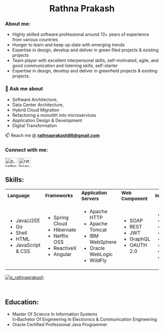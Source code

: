 <h1 align="center">Rathna Prakash</h1><!--
<h4>
• Highly skilled software professional around 13 years of experience from various countries. • Hunger to learn and keep up-date with emerging trends. • Expertise in design, develop and deliver in green filed projects & existing projects. • Team player with excellent interpersonal skills, self-motivated, agile, and good communication and listening skills, self-starter.</h4>-->
<h3 align="left">About me:</h3>
<p align="left">
    <ul>
        <li>Highly skilled software professional around 13+ years of experience from various countries </li>
        <li>Hunger to learn and keep up-date with emerging trends</li>
        <li>Expertise in design, develop and deliver in green filed projects & existing projects</li>
        <li>Team player with excellent interpersonal skills, self-motivated, agile, and good communication and listening skills, self-starter</li>
        <li>Expertise in design, develop and deliver in greenfield projects & existing projects.</li>
    </ul>
</p>

<h3 align="left">💬 Ask me about</h3>
            <ul> 
                <li>Software Architecture,</li>
                <li>Data Center Architecture,</li>
                <li>Hybrid Cloud Migration</li>
                <li>Refactoring a monolith into microservices</li>
                <li>Application Design & Development</li>
               <li>Digital Transformation</li>
            </ul>

📫 Reach me  @ **rathnaprakash86@gmail.com**

<h3 align="left">Connect with me:</h3>
<p align="left">
    <a href="https://twitter.com/p_rathnaprakash" target="blank"><img align="center" src="https://raw.githubusercontent.com/rahuldkjain/github-profile-readme-generator/master/src/images/icons/Social/twitter.svg" alt="p_rathnaprakash" height="30" width="40" /></a>
    <a href="https://linkedin.com/in/rathnaprakash" target="blank"><img align="center" src="https://raw.githubusercontent.com/rahuldkjain/github-profile-readme-generator/master/src/images/icons/Social/linked-in-alt.svg" alt="rathnaprakash" height="30" width="40" /></a>
</p>
<h2 align="left">Skills: </h2>
<table border="0">
    <tr border="0">
        <td><b style="font-size:15px">Language</b></td>
        <td><b style="font-size:15px">Frameworks</b></td>
        <td><b style="font-size:15px">Application Servers</b></td>
        <td><b style="font-size:15px">Web Component</b></td>
        <td><b style="font-size:15px">Infrastructure </b></td>
        <td><b style="font-size:15px">Domains</b></td>
    </tr>
    <tr>
        <td>
            <ul> 
                <li>Java/J2EE</li>
                <li>Go</li>
                <li>Shell</li>
                <li>HTML</li>
               <li>JavaScript & CSS</li>
            </ul>
        </td>
        <td>
            <ul>
                <li>Spring Cloud</li>
                <li>Hibernate</li>
                <li>Netflix OSS</li>
                <li>ReactiveX</li>
                <li>Angular</li>
            </ul>
        </td>
     <td>
            <ul>
                <li>Apache HTTP</li>
                <li>Apache Tomcat</li>
                <li>IBM WebSphere</li>
                <li>Oracle WebLogic</li>
                <li>WildFly</li>
            </ul>
        </td>
          <td>
            <ul> 
                <li>SOAP</li>
                <li>REST</li>
                <li>JWT</li>
                <li>GraphQL</li>
                <li>OAUTH 2.0</li>
            </ul>
        </td>
       <td>
            <ul>
                <li>Kubernetes</li>
                 <li>Dockers</li>
                <li>Jenkins</li>
                <li>UDeploy</li>
                <li>AWS</li>
                <li>AZURE</li>
                <li>VMware</li>
                 <li>GCP</li>
            </ul>
        </td>
         <td>
          <ul>
              <li>Banking</li>
              <li>Trade Finance</li>
              <li>Tax</li>
              <li>Logistics</li>
              <li>Health Care</li>
          </ul>
      </td>
    </tr>
</table>


<p align="left"> <a href="https://twitter.com/p_rathnaprakash" target="blank"><img src="https://img.shields.io/twitter/follow/p_rathnaprakash?logo=twitter&style=for-the-badge" alt="p_rathnaprakash" /></a> </p>
<br>

<h2 align="left">Education: </h2>
          <ul>
              <li>Master Of Science In Information Systems</li>
               li>Bachelor Of Engineering In Electronics & Communication Engineering</li>
               <li> Oracle Certified Professional Java Programmer </li>
          </ul>
